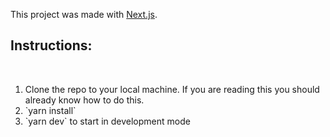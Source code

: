 This project was made with [Next.js](https://nextjs.org/).

## Instructions:
<br />
<ol>
  <li>Clone the repo to your local machine. If you are reading this you should already know how to do this.</li>
  <li>`yarn install`</li>
  <li>`yarn dev` to start in development mode</li>
</ol>
